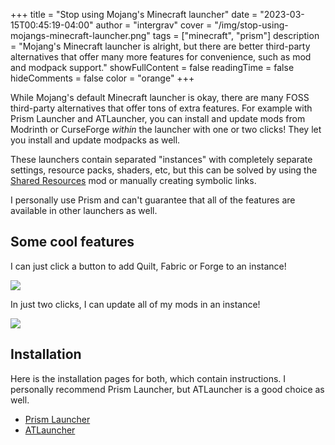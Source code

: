 +++
title = "Stop using Mojang's Minecraft launcher"
date = "2023-03-15T00:45:19-04:00"
author = "intergrav"
cover = "/img/stop-using-mojangs-minecraft-launcher.png"
tags = ["minecraft", "prism"]
description = "Mojang's Minecraft launcher is alright, but there are better third-party alternatives that offer many more features for convenience, such as mod and modpack support."
showFullContent = false
readingTime = false
hideComments = false
color = "orange"
+++

While Mojang's default Minecraft launcher is okay, there are many FOSS third-party alternatives that offer tons of extra features. For example with Prism Launcher and ATLauncher, you can install and update mods from Modrinth or CurseForge *within* the launcher with one or two clicks! They let you install and update modpacks as well.

These launchers contain separated "instances" with completely separate settings, resource packs, shaders, etc, but this can be solved by using the [Shared Resources](https://modrinth.com/mod/shared-resources) mod or manually creating symbolic links.

I personally use Prism and can't guarantee that all of the features are available in other launchers as well.
## Some cool features
I can just click a button to add Quilt, Fabric or Forge to an instance!

![](/img/prism-loader.png)

In just two clicks, I can update all of my mods in an instance!

![](/img/prism-update.png)

## Installation

Here is the installation pages for both, which contain instructions. I personally recommend Prism Launcher, but ATLauncher is a good choice as well.

- [Prism Launcher](https://prismlauncher.org/download/)
- [ATLauncher](https://atlauncher.com/downloads)
